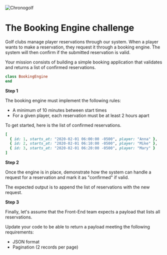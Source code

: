 ![Chronogolf][crest]

# The Booking Engine challenge

Golf clubs manage player reservations through our system. When a player wants to
make a reservation, they request it through a booking engine. The system will
then confirm if the submitted reservation is valid.

Your mission consists of building a simple booking application that validates
and returns a list of confirmed reservations.

```ruby
class BookingEngine
end
```

**Step 1**

The booking engine must implement the following rules:

- A minimum of 10 minutes between start times
- For a given player, each reservation must be at least 2 hours apart

To get started, here is the list of confirmed reservations.

```ruby
[
  { id: 1, starts_at: "2020-02-01 06:00:00 -0500", player: "Anna" },
  { id: 2, starts_at: "2020-02-01 06:10:00 -0500", player: "Mike" },
  { id: 3, starts_at: "2020-02-01 06:20:00 -0500", player: "Mary" }
]
```

**Step 2**

Once the engine is in place, demonstrate how the system can handle a request for
a reservation and mark it as "confirmed" if valid.

The expected output is to append the list of reservations with the new request.

**Step 3**

Finally, let's assume that the Front-End team expects a payload that lists all
reservations.

Update your code to be able to return a payload meeting the following
requirements:

- JSON format
- Pagination (2 records per page)

[crest]: https://cdn2.chronogolf.com/assets/logos/Github%20-%20Header.png
